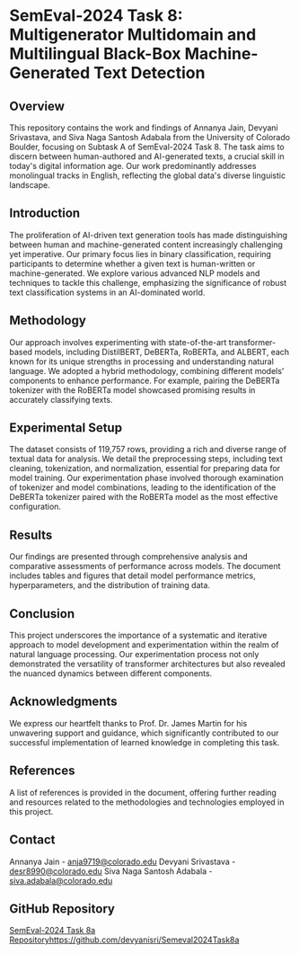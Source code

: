 # SemEval-2024 Task 8: Multigenerator Multidomain and Multilingual Black-Box Machine-Generated Text Detection

## Overview

This repository contains the work and findings of Annanya Jain, Devyani Srivastava, and Siva Naga Santosh Adabala from the University of Colorado Boulder, focusing on Subtask A of SemEval-2024 Task 8. The task aims to discern between human-authored and AI-generated texts, a crucial skill in today's digital information age. Our work predominantly addresses monolingual tracks in English, reflecting the global data's diverse linguistic landscape.

## Introduction

The proliferation of AI-driven text generation tools has made distinguishing between human and machine-generated content increasingly challenging yet imperative. Our primary focus lies in binary classification, requiring participants to determine whether a given text is human-written or machine-generated. We explore various advanced NLP models and techniques to tackle this challenge, emphasizing the significance of robust text classification systems in an AI-dominated world.

## Methodology

Our approach involves experimenting with state-of-the-art transformer-based models, including DistilBERT, DeBERTa, RoBERTa, and ALBERT, each known for its unique strengths in processing and understanding natural language. We adopted a hybrid methodology, combining different models' components to enhance performance. For example, pairing the DeBERTa tokenizer with the RoBERTa model showcased promising results in accurately classifying texts.

## Experimental Setup

The dataset consists of 119,757 rows, providing a rich and diverse range of textual data for analysis. We detail the preprocessing steps, including text cleaning, tokenization, and normalization, essential for preparing data for model training. Our experimentation phase involved thorough examination of tokenizer and model combinations, leading to the identification of the DeBERTa tokenizer paired with the RoBERTa model as the most effective configuration.

## Results

Our findings are presented through comprehensive analysis and comparative assessments of performance across models. The document includes tables and figures that detail model performance metrics, hyperparameters, and the distribution of training data.

## Conclusion

This project underscores the importance of a systematic and iterative approach to model development and experimentation within the realm of natural language processing. Our experimentation process not only demonstrated the versatility of transformer architectures but also revealed the nuanced dynamics between different components.

## Acknowledgments

We express our heartfelt thanks to Prof. Dr. James Martin for his unwavering support and guidance, which significantly contributed to our successful implementation of learned knowledge in completing this task.

## References

A list of references is provided in the document, offering further reading and resources related to the methodologies and technologies employed in this project.

## Contact

Annanya Jain - anja9719@colorado.edu
Devyani Srivastava - desr8990@colorado.edu
Siva Naga Santosh Adabala - siva.adabala@colorado.edu

## GitHub Repository
[SemEval-2024 Task 8a Repository](https://github.com/devyanisri/Semeval2024Task8a)https://github.com/devyanisri/Semeval2024Task8a
